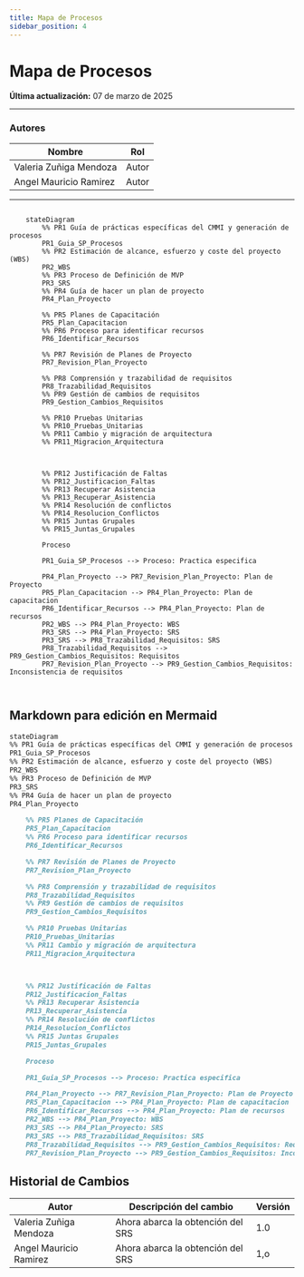 ```yaml
---
title: Mapa de Procesos
sidebar_position: 4
---
```


# Mapa de Procesos

**Última actualización:** 07 de marzo de 2025

---

### Autores

| Nombre                 | Rol   |
| ---------------------- | ----- |
| Valeria Zuñiga Mendoza | Autor |
| Angel Mauricio Ramirez | Autor |

---

```mermaid

    stateDiagram
        %% PR1 Guía de prácticas específicas del CMMI y generación de procesos
        PR1_Guia_SP_Procesos
        %% PR2 Estimación de alcance, esfuerzo y coste del proyecto (WBS)
        PR2_WBS
        %% PR3 Proceso de Definición de MVP
        PR3_SRS
        %% PR4 Guía de hacer un plan de proyecto
        PR4_Plan_Proyecto

        %% PR5 Planes de Capacitación
        PR5_Plan_Capacitacion
        %% PR6 Proceso para identificar recursos
        PR6_Identificar_Recursos

        %% PR7 Revisión de Planes de Proyecto
        PR7_Revision_Plan_Proyecto

        %% PR8 Comprensión y trazabilidad de requisitos
        PR8_Trazabilidad_Requisitos
        %% PR9 Gestión de cambios de requisitos
        PR9_Gestion_Cambios_Requisitos

        %% PR10 Pruebas Unitarias
        %% PR10_Pruebas_Unitarias
        %% PR11 Cambio y migración de arquitectura
        %% PR11_Migracion_Arquitectura



        %% PR12 Justificación de Faltas
        %% PR12_Justificacion_Faltas
        %% PR13 Recuperar Asistencia
        %% PR13_Recuperar_Asistencia
        %% PR14 Resolución de conflictos
        %% PR14_Resolucion_Conflictos
        %% PR15 Juntas Grupales
        %% PR15_Juntas_Grupales

        Proceso

        PR1_Guia_SP_Procesos --> Proceso: Practica especifica

        PR4_Plan_Proyecto --> PR7_Revision_Plan_Proyecto: Plan de Proyecto
        PR5_Plan_Capacitacion --> PR4_Plan_Proyecto: Plan de capacitacion
        PR6_Identificar_Recursos --> PR4_Plan_Proyecto: Plan de recursos
        PR2_WBS --> PR4_Plan_Proyecto: WBS
        PR3_SRS --> PR4_Plan_Proyecto: SRS
        PR3_SRS --> PR8_Trazabilidad_Requisitos: SRS
        PR8_Trazabilidad_Requisitos --> PR9_Gestion_Cambios_Requisitos: Requisitos
        PR7_Revision_Plan_Proyecto --> PR9_Gestion_Cambios_Requisitos: Inconsistencia de requisitos



```

## Markdown para edición en Mermaid

```markdown
stateDiagram
%% PR1 Guía de prácticas específicas del CMMI y generación de procesos
PR1_Guia_SP_Procesos
%% PR2 Estimación de alcance, esfuerzo y coste del proyecto (WBS)
PR2_WBS
%% PR3 Proceso de Definición de MVP
PR3_SRS
%% PR4 Guía de hacer un plan de proyecto
PR4_Plan_Proyecto

    %% PR5 Planes de Capacitación
    PR5_Plan_Capacitacion
    %% PR6 Proceso para identificar recursos
    PR6_Identificar_Recursos

    %% PR7 Revisión de Planes de Proyecto
    PR7_Revision_Plan_Proyecto

    %% PR8 Comprensión y trazabilidad de requisitos
    PR8_Trazabilidad_Requisitos
    %% PR9 Gestión de cambios de requisitos
    PR9_Gestion_Cambios_Requisitos

    %% PR10 Pruebas Unitarias
    PR10_Pruebas_Unitarias
    %% PR11 Cambio y migración de arquitectura
    PR11_Migracion_Arquitectura



    %% PR12 Justificación de Faltas
    PR12_Justificacion_Faltas
    %% PR13 Recuperar Asistencia
    PR13_Recuperar_Asistencia
    %% PR14 Resolución de conflictos
    PR14_Resolucion_Conflictos
    %% PR15 Juntas Grupales
    PR15_Juntas_Grupales

    Proceso

    PR1_Guia_SP_Procesos --> Proceso: Practica especifica

    PR4_Plan_Proyecto --> PR7_Revision_Plan_Proyecto: Plan de Proyecto
    PR5_Plan_Capacitacion --> PR4_Plan_Proyecto: Plan de capacitacion
    PR6_Identificar_Recursos --> PR4_Plan_Proyecto: Plan de recursos
    PR2_WBS --> PR4_Plan_Proyecto: WBS
    PR3_SRS --> PR4_Plan_Proyecto: SRS
    PR3_SRS --> PR8_Trazabilidad_Requisitos: SRS
    PR8_Trazabilidad_Requisitos --> PR9_Gestion_Cambios_Requisitos: Requisitos
    PR7_Revision_Plan_Proyecto --> PR9_Gestion_Cambios_Requisitos: Inconsistencia de requisitos
```

## Historial de Cambios

| Autor                  | Descripción del cambio            | Versión |
| ---------------------- | --------------------------------- | ------- |
| Valeria Zuñiga Mendoza | Ahora abarca la obtención del SRS | 1.0     |
| Angel Mauricio Ramirez | Ahora abarca la obtención del SRS | 1,o     |
